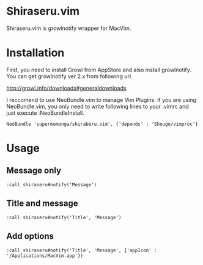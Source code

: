# Shiraseru.vim

Shiraseru.vim is growlnotify wrapper for MacVim.


# Installation

First, you need to install Growl from AppStore and also install growlnotify.
You can get growlnotify ver 2.x from following url.

http://growl.info/downloads#generaldownloads

I reccomend to use NeoBundle.vim to manage Vim Plugins.
If you are using NeoBundle.vim, you only need to write following lines to your .vimrc and just execute :NeoBundleInstall.

    NeoBundle 'supermomonga/shiraberu.vim', {'depends' : 'Shougo/vimproc'}

# Usage

## Message only
    :call shiraseru#notify('Message')

## Title and message
    :call shiraseru#notify('Title', 'Message')

## Add options
    :call shiraseru#notify('Title', 'Message', {'appIcon' : '/Applications/MacVim.app'})
